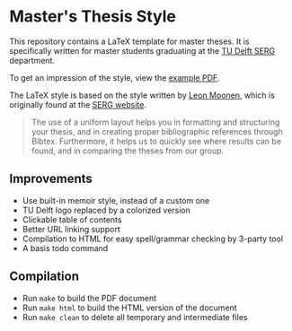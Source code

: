 Master's Thesis Style
=====================

This repository contains a LaTeX template for master theses. It is specifically written for master students graduating at the [TU Delft SERG](http://swerl.tudelft.nl/bin/view/Main/WebHome) department.

To get an impression of the style, view the [example PDF](https://github.com/erikvdv1/msc-thesis-style/releases/download/v1.0/msc-thesis-style-v1.0.pdf).

The LaTeX style is based on the style written by [Leon Moonen](http://swerl.tudelft.nl/bin/view/Main/LeonMoonen), which is originally found at the [SERG website](http://swerl.tudelft.nl/bin/view/Main/MasterThesisStyle).

> The use of a uniform layout helps you in formatting and structuring your thesis, and in creating proper bibliographic references through Bibtex. Furthermore, it helps us to quickly see where results can be found, and in comparing the theses from our group.

Improvements
------------

* Use built-in memoir style, instead of a custom one
* TU Delft logo replaced by a colorized version
* Clickable table of contents
* Better URL linking support
* Compilation to HTML for easy spell/grammar checking by 3-party tool
* A basis todo command

Compilation
-----------

* Run `make` to build the PDF document
* Run `make html` to build the HTML version of the document
* Run `make clean` to delete all temporary and intermediate files
